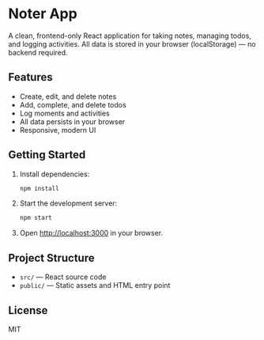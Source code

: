 # Noter App

A clean, frontend-only React application for taking notes, managing todos, and logging activities. All data is stored in your browser (localStorage) — no backend required.

## Features
- Create, edit, and delete notes
- Add, complete, and delete todos
- Log moments and activities
- All data persists in your browser
- Responsive, modern UI

## Getting Started
1. Install dependencies:
   ```bash
   npm install
   ```
2. Start the development server:
   ```bash
   npm start
   ```
3. Open [http://localhost:3000](http://localhost:3000) in your browser.

## Project Structure
- `src/` — React source code
- `public/` — Static assets and HTML entry point

## License
MIT 